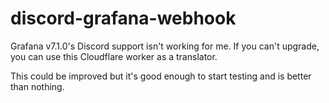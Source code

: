 # discord-grafana-webhook
Grafana v7.1.0's Discord support isn't working for me. If you can't upgrade, you can use this Cloudflare worker as a translator.

This could be improved but it's good enough to start testing and is better than nothing.
